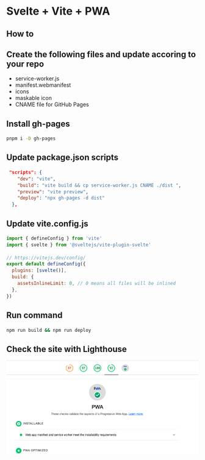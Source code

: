 # Svelte + Vite + PWA

## How to


## Create the following files and update accoring to your repo

  - service-worker.js
  - manifest.webmanifest
  - icons
  - maskable icon
  - CNAME file for GitHub Pages

## Install gh-pages

```bash
pnpm i -D gh-pages
```

## Update package.json scripts

```json
 "scripts": {
    "dev": "vite",
    "build": "vite build && cp service-worker.js CNAME ./dist ",
    "preview": "vite preview",
    "deploy": "npx gh-pages -d dist"
  },
```

## Update vite.config.js

```js
import { defineConfig } from 'vite'
import { svelte } from '@sveltejs/vite-plugin-svelte'

// https://vitejs.dev/config/
export default defineConfig({
  plugins: [svelte()],
  build: {
    assetsInlineLimit: 0, // 0 means all files will be inlined
  },
})
```

## Run command

```bash
npm run build && npm run deploy
```

## Check the site with Lighthouse

![PWA](./images/pwa.png)
